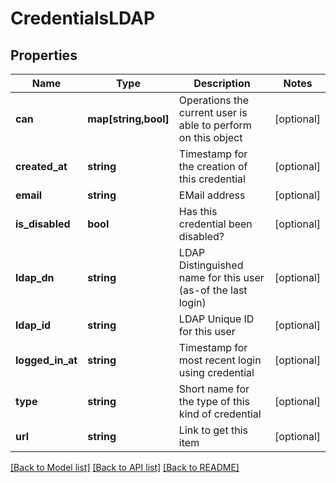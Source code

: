# CredentialsLDAP

## Properties
Name | Type | Description | Notes
------------ | ------------- | ------------- | -------------
**can** | **map[string,bool]** | Operations the current user is able to perform on this object | [optional] 
**created_at** | **string** | Timestamp for the creation of this credential | [optional] 
**email** | **string** | EMail address | [optional] 
**is_disabled** | **bool** | Has this credential been disabled? | [optional] 
**ldap_dn** | **string** | LDAP Distinguished name for this user (as-of the last login) | [optional] 
**ldap_id** | **string** | LDAP Unique ID for this user | [optional] 
**logged_in_at** | **string** | Timestamp for most recent login using credential | [optional] 
**type** | **string** | Short name for the type of this kind of credential | [optional] 
**url** | **string** | Link to get this item | [optional] 

[[Back to Model list]](../README.md#documentation-for-models) [[Back to API list]](../README.md#documentation-for-api-endpoints) [[Back to README]](../README.md)


